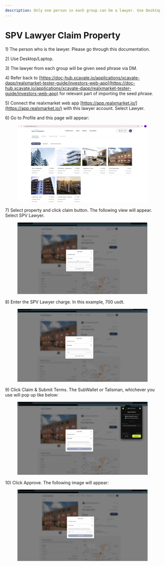 ```yaml
---
description: Only one person in each group can be a lawyer. Use Desktop/Laptop.
---
```


# SPV Lawyer Claim Property

1\) The person who is the lawyer. Please go through this documentation.&#x20;

2\) Use Desktop/Laptop.&#x20;

3\) The lawyer from each group will be given seed phrase via DM.&#x20;

4\) Refer back to [https://doc-hub.xcavate.io/applications/xcavate-dapp/realxmarket-tester-guide/investors-web-app](https://doc-hub.xcavate.io/applications/xcavate-dapp/realxmarket-tester-guide/investors-web-app) for relevant part of importing the seed phrase.

5\) Connect the realxmarket web app [https://app.realxmarket.io/](https://app.realxmarket.io/) with this lawyer account. Select Lawyer.

6\) Go to Profile and this page will appear:

<figure><img src="../../../../.gitbook/assets/image.png" alt=""><figcaption></figcaption></figure>

7\) Select property and click claim button. The following view will appear. Select SPV Lawyer.

<figure><img src="../../../../.gitbook/assets/Image 2 - Select SPV Lawyer (2).png" alt=""><figcaption></figcaption></figure>

8\) Enter the SPV Lawyer charge. In this example, 700 usdt.

<figure><img src="../../../../.gitbook/assets/Image 3 - SPV Lawyer enter charge.png" alt=""><figcaption></figcaption></figure>

9\) Click Claim & Submit Terms. The SubWallet or Talisman, whichever you use will pop up like below:&#x20;

<figure><img src="../../../../.gitbook/assets/Image 4 - SPV Lawyer click claim.png" alt=""><figcaption></figcaption></figure>

10\) Click Approve. The following image will appear:&#x20;

<figure><img src="../../../../.gitbook/assets/Image 5 - SPV Lawyer after Approve.png" alt=""><figcaption></figcaption></figure>

